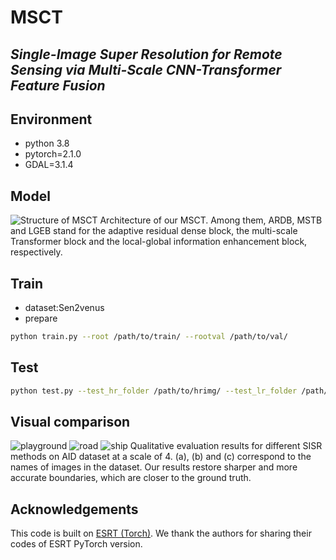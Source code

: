 # MSCT
## _Single-Image Super Resolution for Remote Sensing via Multi-Scale CNN-Transformer Feature Fusion_

## Environment
- python 3.8
- pytorch=2.1.0
- GDAL=3.1.4

## Model
![Structure of MSCT](https://github.com/user-attachments/assets/579b3bad-c284-4b85-b457-03ac66185622)
Architecture of our MSCT. Among them, ARDB, MSTB and LGEB stand for the adaptive residual dense block, the multi-scale Transformer block and the local-global information enhancement block, respectively.

## Train
- dataset:Sen2venus
- prepare

```sh
python train.py --root /path/to/train/ --rootval /path/to/val/
```
## Test

```sh
python test.py --test_hr_folder /path/to/hrimg/ --test_lr_folder /path/to/lrimg/ --output_folder /path/to/srimg/ --checkpoint /path/to/model/
```


## Visual comparison
![playground](https://github.com/user-attachments/assets/68204de0-f7db-4919-95a9-c10047b5c5ce)
![road](https://github.com/user-attachments/assets/c1183624-16cd-4eda-aeb3-a711048c93b9)
![ship](https://github.com/user-attachments/assets/1d434a3a-3998-4074-8312-29736034bcb7)
Qualitative evaluation results for different SISR methods on AID dataset at a scale of 4. (a), (b) and (c) correspond to the names of images in the dataset. Our results restore sharper and more accurate boundaries, which are closer to the ground truth.

## Acknowledgements
This code is built on [ESRT (Torch)](https://github.com/luissen/ESRT). We thank the authors for sharing their codes of ESRT PyTorch version.












